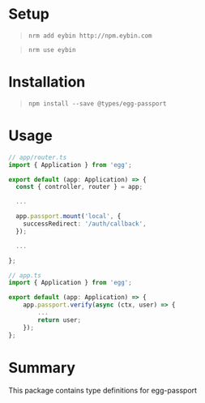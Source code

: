 # Setup

> `nrm add eybin http://npm.eybin.com`

> `nrm use eybin`

# Installation
> `npm install --save @types/egg-passport`

# Usage

```typescript
// app/router.ts
import { Application } from 'egg';

export default (app: Application) => {
  const { controller, router } = app;

  ...

  app.passport.mount('local', {
    successRedirect: '/auth/callback',
  });

  ...

};
```

```typescript
// app.ts
import { Application } from 'egg';

export default (app: Application) => {
    app.passport.verify(async (ctx, user) => {
        ...
        return user;
    });
};

```

# Summary
This package contains type definitions for egg-passport